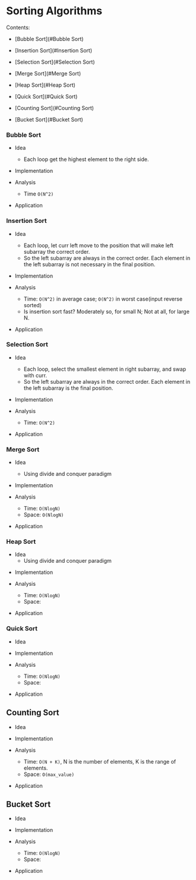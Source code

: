 # Sorting Algorithms

Contents: 

+ [Bubble Sort](#Bubble Sort)
+ [Insertion Sort](#Insertion Sort)
+ [Selection Sort](#Selection Sort)

+ [Merge Sort](#Merge Sort)
+ [Heap Sort](#Heap Sort)
+ [Quick Sort](#Quick Sort)

+ [Counting Sort](#Counting Sort)
+ [Bucket Sort](#Bucket Sort)


### Bubble Sort
+ Idea
    - Each loop get the highest element to the right side.

+ Implementation

+ Analysis
    - Time `O(N^2)`

+ Application


### Insertion Sort
+ Idea
    - Each loop, let curr left move to the position that will make left subarray the correct order.
    - So the left subarray are always in the correct order. Each element in the left subarray is not necessary in the final position.

+ Implementation

+ Analysis
    - Time: `O(N^2)` in average case; `O(N^2)` in worst case(input reverse sorted)
    - Is insertion sort fast? Moderately so, for small N; Not at all, for large N.

+ Application
    

### Selection Sort
+ Idea
    - Each loop, select the smallest element in right subarray, and swap with curr.
    - So the left subarray are always in the correct order. Each element in the left subarray is the final position.

+ Implementation

+ Analysis
    - Time: `O(N^2)`

+ Application
    

### Merge Sort
* Idea
    - Using divide and conquer paradigm
    
* Implementation

+ Analysis
    - Time: `O(NlogN)`
    - Space: `O(NlogN)`

+ Application


### Heap Sort

+ Idea
    - Using divide and conquer paradigm

* Implementation


+ Analysis
    - Time: `O(NlogN)`
    - Space:

+ Application


### Quick Sort
* Idea

* Implementation


+ Analysis
    - Time: `O(NlogN)`
    - Space: 

+ Application


## Counting Sort
* Idea

* Implementation


+ Analysis
    - Time: `O(N + K)`, N is the number of elements, K is the range of elements.
    - Space: `O(max_value)`

+ Application


## Bucket Sort
* Idea

* Implementation

* Analysis
    - Time: `O(NlogN)`
    - Space:

* Application


